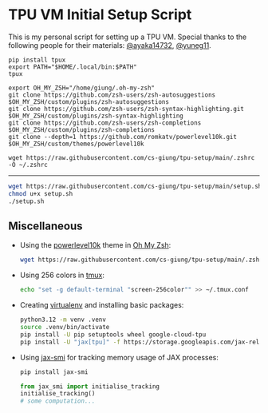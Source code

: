 # TPU VM Initial Setup Script

This is my personal script for setting up a TPU VM.
Special thanks to the following people for their materials: [@ayaka14732](https://github.com/ayaka14732), [@yuneg11](https://github.com/yuneg11).

```
pip install tpux
export PATH="$HOME/.local/bin:$PATH"
tpux

export OH_MY_ZSH="/home/giung/.oh-my-zsh"
git clone https://github.com/zsh-users/zsh-autosuggestions         $OH_MY_ZSH/custom/plugins/zsh-autosuggestions
git clone https://github.com/zsh-users/zsh-syntax-highlighting.git $OH_MY_ZSH/custom/plugins/zsh-syntax-highlighting
git clone https://github.com/zsh-users/zsh-completions             $OH_MY_ZSH/custom/plugins/zsh-completions
git clone --depth=1 https://github.com/romkatv/powerlevel10k.git   $OH_MY_ZSH/custom/themes/powerlevel10k

wget https://raw.githubusercontent.com/cs-giung/tpu-setup/main/.zshrc -O ~/.zshrc
```

---

```bash
wget https://raw.githubusercontent.com/cs-giung/tpu-setup/main/setup.sh
chmod u+x setup.sh
./setup.sh
```

## Miscellaneous

* Using the [powerlevel10k](https://github.com/romkatv/powerlevel10k) theme in [Oh My Zsh](https://github.com/ohmyzsh/ohmyzsh):
  ```bash
  wget https://raw.githubusercontent.com/cs-giung/tpu-setup/main/.zshrc -O ~/.zshrc
  ```

* Using 256 colors in [tmux](https://github.com/tmux/tmux):
  ```bash
  echo "set -g default-terminal "screen-256color"" >> ~/.tmux.conf
  ```

* Creating [virtualenv](https://virtualenv.pypa.io/en/latest/) and installing basic packages:
  ```bash
  python3.12 -m venv .venv
  source .venv/bin/activate
  pip install -U pip setuptools wheel google-cloud-tpu
  pip install -U "jax[tpu]" -f https://storage.googleapis.com/jax-releases/libtpu_releases.html
  ```

* Using [jax-smi](https://github.com/ayaka14732/jax-smi) for tracking memory usage of JAX processes:
  ```bash
  pip install jax-smi
  ```
  
  ```python
  from jax_smi import initialise_tracking
  initialise_tracking()
  # some computation...
  ```
